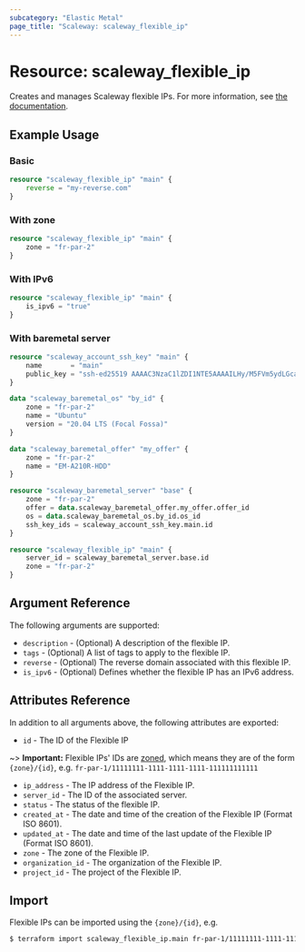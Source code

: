 ```yaml
---
subcategory: "Elastic Metal"
page_title: "Scaleway: scaleway_flexible_ip"
---
```


# Resource: scaleway_flexible_ip

Creates and manages Scaleway flexible IPs.
For more information, see [the documentation](https://www.scaleway.com/en/developers/api/elastic-metal-flexible-ip).

## Example Usage

### Basic

```terraform
resource "scaleway_flexible_ip" "main" {
    reverse = "my-reverse.com"
}
```

### With zone

```terraform
resource "scaleway_flexible_ip" "main" {
    zone = "fr-par-2"
}
```

### With IPv6

```terraform
resource "scaleway_flexible_ip" "main" {
    is_ipv6 = "true"
}
```

### With baremetal server

```terraform
resource "scaleway_account_ssh_key" "main" {
    name 	   = "main"
    public_key = "ssh-ed25519 AAAAC3NzaC1lZDI1NTE5AAAAILHy/M5FVm5ydLGcal3e5LNcfTalbeN7QL/ZGCvDEdqJ foobar@example.com"
}

data "scaleway_baremetal_os" "by_id" {
    zone = "fr-par-2"
    name = "Ubuntu"
    version = "20.04 LTS (Focal Fossa)"						
}

data "scaleway_baremetal_offer" "my_offer" {
    zone = "fr-par-2"
    name = "EM-A210R-HDD"
}	

resource "scaleway_baremetal_server" "base" {
    zone = "fr-par-2"
    offer = data.scaleway_baremetal_offer.my_offer.offer_id
    os = data.scaleway_baremetal_os.by_id.os_id
    ssh_key_ids = scaleway_account_ssh_key.main.id
}

resource "scaleway_flexible_ip" "main" {
	server_id = scaleway_baremetal_server.base.id
	zone = "fr-par-2"
}
```

## Argument Reference

The following arguments are supported:

- `description` - (Optional) A description of the flexible IP.
- `tags` - (Optional) A list of tags to apply to the flexible IP.
- `reverse` - (Optional) The reverse domain associated with this flexible IP.
- `is_ipv6` - (Optional) Defines whether the flexible IP has an IPv6 address.

## Attributes Reference

In addition to all arguments above, the following attributes are exported:

- `id` - The ID of the Flexible IP

~> **Important:** Flexible IPs' IDs are [zoned](../guides/regions_and_zones.md#resource-ids), which means they are of the form `{zone}/{id}`, e.g. `fr-par-1/11111111-1111-1111-1111-111111111111`

- `ip_address` -  The IP address of the Flexible IP.
- `server_id` - The ID of the associated server.
- `status` - The status of the flexible IP.
- `created_at` - The date and time of the creation of the Flexible IP (Format ISO 8601).
- `updated_at` - The date and time of the last update of the Flexible IP (Format ISO 8601).
- `zone` - The zone of the Flexible IP.
- `organization_id` - The organization of the Flexible IP.
- `project_id` - The project of the Flexible IP.

## Import

Flexible IPs can be imported using the `{zone}/{id}`, e.g.

```bash
$ terraform import scaleway_flexible_ip.main fr-par-1/11111111-1111-1111-1111-111111111111
```
